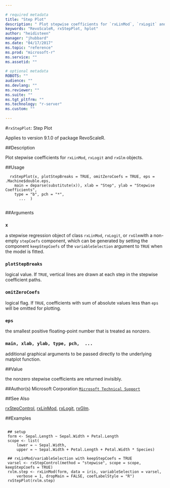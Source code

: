 ```yaml
--- 
 
# required metadata 
title: "Step Plot" 
description: " Plot stepwise coefficients for `rxLinMod`, `rxLogit` and `rxGlm` objects. " 
keywords: "RevoScaleR, rxStepPlot, hplot" 
author: "heidisteen" 
manager: "jhubbard" 
ms.date: "04/17/2017" 
ms.topic: "reference" 
ms.prod: "microsoft-r" 
ms.service: "" 
ms.assetid: "" 
 
# optional metadata 
ROBOTS: "" 
audience: "" 
ms.devlang: "" 
ms.reviewer: "" 
ms.suite: "" 
ms.tgt_pltfrm: "" 
ms.technology: "r-server" 
ms.custom: "" 
 
--- 
```

 
 
 #`rxStepPlot`: Step Plot

 Applies to version 9.1.0 of package RevoScaleR.
 
 ##Description
 
Plot stepwise coefficients for `rxLinMod`, `rxLogit` and `rxGlm` objects.
 
 
 ##Usage

```   
  rxStepPlot(x, plotStepBreaks = TRUE, omitZeroCoefs = TRUE, eps = .Machine$double.eps, 
  	main = deparse(substitute(x)), xlab = "Step", ylab = "Stepwise Coefficients", 
  	type = "b", pch = "*",
  	  ...  )
 
```
 
 ##Arguments

   
    
 ### `x`
  a stepwise regression object of class `rxLinMod`, `rxLogit`, or `rxGlm`with a non-empty `stepCoefs` component, which can be generated by setting the component `keepStepCoefs` of the `variableSelection` argument to `TRUE` when the model is fitted. 
  
  
    
 ### `plotStepBreaks`
  logical value. If `TRUE`, vertical lines are drawn at each step in the stepwise coefficient paths. 
  
  
    
 ### `omitZeroCoefs`
  logical flag. If `TRUE`, coefficients with sum of absolute values less than `eps` will be omitted for plotting. 
  
  
    
 ### `eps`
  the smallest positive floating-point number that is treated as nonzero. 
  
  
    
 ### `main, xlab, ylab, type, pch,  ...`
  additional graphical arguments to be passed directly to the underlying matplot function. 
  
 
 
 ##Value
 
the nonzero stepwise coefficients are returned invisibly.
 
 ##Author(s)
 Microsoft Corporation [`Microsoft Technical Support`](https://go.microsoft.com/fwlink/?LinkID=698556&clcid=0x409)
 
 
 ##See Also
 
[rxStepControl](rxStepControl.md),
[rxLinMod](rxLinMod.md),
[rxLogit](rxLogit.md),
[rxGlm](rxGLM.md).
   
 ##Examples

 ```
   
  ## setup
  form <- Sepal.Length ~ Sepal.Width + Petal.Length
  scope <- list(
      lower = ~ Sepal.Width,
      upper = ~ Sepal.Width + Petal.Length + Petal.Width * Species)
      
  ## rxLinMod/variableSelection with keepStepCoefs = TRUE
  varsel <- rxStepControl(method = "stepwise", scope = scope, keepStepCoefs = TRUE)
  rxlm.step <- rxLinMod(form, data = iris, variableSelection = varsel,
      verbose = 1, dropMain = FALSE, coefLabelStyle = "R")
  rxStepPlot(rxlm.step)
 
```
 
 

